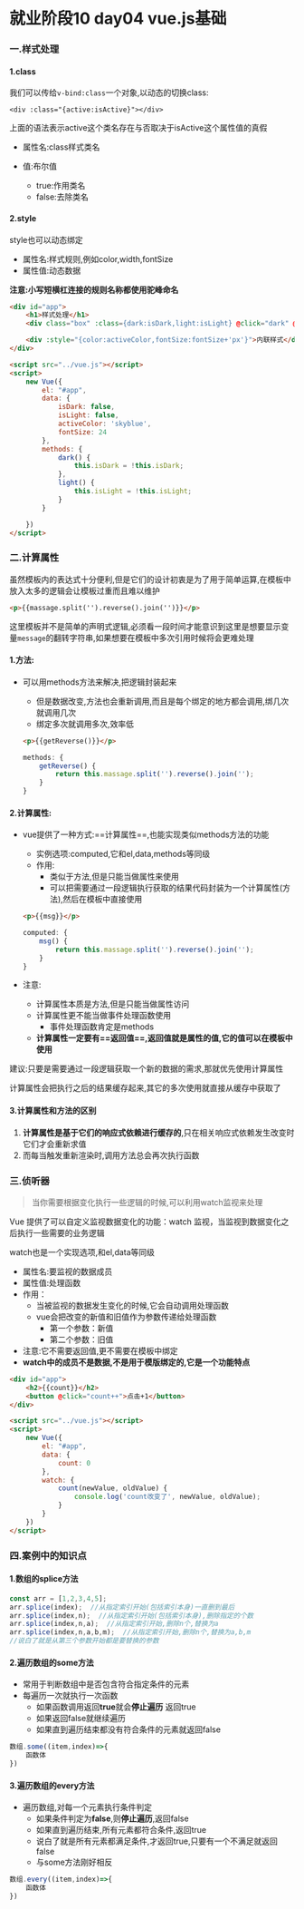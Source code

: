 # 就业阶段10 day04 vue.js基础

### 一.样式处理

#### 1.class

我们可以传给`v-bind:class`一个对象,以动态的切换class:

```vue
<div :class="{active:isActive}"></div>
```

上面的语法表示active这个类名存在与否取决于isActive这个属性值的真假

- 属性名:class样式类名

- 值:布尔值
    - true:作用类名
    - false:去除类名

#### 2.style

style也可以动态绑定

- 属性名:样式规则,例如color,width,fontSize
- 属性值:动态数据

**注意:小写短横杠连接的规则名称都使用驼峰命名**

```html
<div id="app">
    <h1>样式处理</h1>
    <div class="box" :class={dark:isDark,light:isLight} @click="dark" @dblclick="light">样式处理</div>

    <div :style="{color:activeColor,fontSize:fontSize+'px'}">内联样式</div>
</div>

<script src="../vue.js"></script>
<script>
    new Vue({
        el: "#app",
        data: {
            isDark: false,
            isLight: false,
            activeColor: 'skyblue',
            fontSize: 24
        },
        methods: {
            dark() {
                this.isDark = !this.isDark;
            },
            light() {
                this.isLight = !this.isLight;
            }
        }

    })
</script>
```



### 二.计算属性

虽然模板内的表达式十分便利,但是它们的设计初衷是为了用于简单运算,在模板中放入太多的逻辑会让模板过重而且难以维护

```html
<p>{{massage.split('').reverse().join('')}}</p>
```

这里模板并不是简单的声明式逻辑,必须看一段时间才能意识到这里是想要显示变量`message`的翻转字符串,如果想要在模板中多次引用时候将会更难处理



#### 1.方法:

- 可以用methods方法来解决,把逻辑封装起来

    - 但是数据改变,方法也会重新调用,而且是每个绑定的地方都会调用,绑几次就调用几次
    - 绑定多次就调用多次,效率低

    ```html
    <p>{{getReverse()}}</p>
    ```

    ```js
    methods: {
        getReverse() {
            return this.massage.split('').reverse().join('');
        }
    }
    ```



#### 2.计算属性:

-  vue提供了一种方式:==计算属性==,也能实现类似methods方法的功能

    -  实例选项:computed,它和el,data,methods等同级
    - 作用:
        - 类似于方法,但是只能当做属性来使用
        - 可以把需要通过一段逻辑执行获取的结果代码封装为一个计算属性(方法),然后在模板中直接使用

    ```html
    <p>{{msg}}</p>
    ```

    ```js
    computed: {
        msg() {
            return this.massage.split('').reverse().join('');
        }
    }
    ```

- 注意:

    - 计算属性本质是方法,但是只能当做属性访问
    - 计算属性更不能当做事件处理函数使用
        - 事件处理函数肯定是methods
    - **计算属性一定要有==返回值==,返回值就是属性的值,它的值可以在模板中使用**

建议:只要是需要通过一段逻辑获取一个新的数据的需求,那就优先使用计算属性

计算属性会把执行之后的结果缓存起来,其它的多次使用就直接从缓存中获取了



#### 3.计算属性和方法的区别

1. **计算属性是基于它们的响应式依赖进行缓存的**,只在相关响应式依赖发生改变时它们才会重新求值
2. 而每当触发重新渲染时,调用方法总会再次执行函数

### 三.侦听器

> 当你需要根据变化执行一些逻辑的时候,可以利用watch监视来处理

Vue 提供了可以自定义监视数据变化的功能：watch 监视，当监视到数据变化之后执行一些需要的业务逻辑

watch也是一个实现选项,和el,data等同级

- 属性名:要监视的数据成员
- 属性值:处理函数
- 作用：
    - 当被监视的数据发生变化的时候,它会自动调用处理函数
    - vue会把改变的新值和旧值作为参数传递给处理函数
        - 第一个参数：新值
        - 第二个参数：旧值
- 注意:它不需要返回值,更不需要在模板中绑定
- **watch中的成员不是数据,不是用于模版绑定的,它是一个功能特点**

```html
<div id="app">
    <h2>{{count}}</h2>
    <button @click="count++">点击+1</button>
</div>

<script src="../vue.js"></script>
<script>
    new Vue({
        el: "#app",
        data: {
            count: 0
        },
        watch: {
            count(newValue, oldValue) {
                console.log('count改变了', newValue, oldValue);
            }
        }
    })
</script>
```



### 四.案例中的知识点

#### 1.数组的splice方法

```js
const arr = [1,2,3,4,5];
arr.splice(index);  //从指定索引开始(包括索引本身)一直删到最后
arr.splice(index,n);  //从指定索引开始(包括索引本身),删除指定的个数
arr.splice(index,n,a);  //从指定索引开始,删除n个,替换为a
arr.splice(index,n,a,b,m);  //从指定索引开始,删除n个,替换为a,b,m
//说白了就是从第三个参数开始都是要替换的参数
```

#### 2.遍历数组的some方法

- 常用于判断数组中是否包含符合指定条件的元素
- 每遍历一次就执行一次函数
    - 如果函数调用返回**true**就会**停止遍历** 返回true
    - 如果返回false就继续遍历
    - 如果直到遍历结束都没有符合条件的元素就返回false

```js
数组.some((item,index)=>{
	函数体
})
```

#### 3.遍历数组的every方法

- 遍历数组,对每一个元素执行条件判定
    - 如果条件判定为**false**,则**停止遍历**,返回false
    - 如果直到遍历结束,所有元素都符合条件,返回true
    - 说白了就是所有元素都满足条件,才返回true,只要有一个不满足就返回false
    - 与some方法刚好相反

```js
数组.every((item,index)=>{
	函数体
})
```

